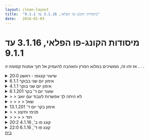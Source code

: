 ```yaml
---
layout: clean-layout
title:  "מיסודות הקונג-פו הפלאי, 3.1.16 עד 9.1.1"
date:   2016-01-03
---
```

# מיסודות הקונג-פו הפלאי, 3.1.16 עד 9.1.1 
אז זהו זה, ממשיכים במלוא המרץ והאהבה להעמיק אל תוך אמנות קסומה זו . . .

<details>
                    <summary>שיעור קונגפו - ראשון 20:0</summary>
                    היה לי שיעור נהדר שנמשך כמעט 4 שעות.<br> <br> אחד מהתרגילים המעולים שקיבלתי היה לקבל/לתת משימה ליום יום, להעריך באיזה פרק קיבלתי אותה (זה היה יכול להיות גם בפרקים מתקדמים יותר) ותאר בקצרה איך זה היה לי. העבודה הזאת שיפרה מאד את היכולת שלי לבצע משימות ביתר קלות ולחבר אותן לקונג-פו שלי.<br> <br> תודה!<br>
                  </details><details>
                    <summary>אימון יום שני בבוקר 6.1.1</summary>
                    שעת הגעה 06:47 , נוכחים רמי ואינגריד<br> הייתי אמור להעביר חצי שעה למיקי, הוא לא הגיע, רמי ואינגריד יצאו לשיעור חיכיתי עד 06:55, התלבטתי אם להצטרף אליהם, החלטתי שאני אבחר לחדד את הנושאים שהייתי אמור לקבל בשיעור. <br> יצרתי לעצמי שיעור מרוכז של כחצי שעה, אימון אינטנסיבי שהורכב מחימום, בעיטות, גמישות, גם קצת חיזוק של הגוף. סיימתי אותו ב07:30 וציינתי לעצמי שזה הספק מצוין, תחושה גופנית טובה ומשוחררת, הרגשה שעשיתי טוב לגוף שלי.<br> עברתי לחלק ה&quot;כיפי&quot; של השיעור, נושא שרציתי לעבוד עליו הוא מגע עם הקרקע, קצת בחשש תרגלתי עמידת ראש, להפתעתי היה מצוין ונהניתי מאד, שיניתי מיקום בגינת דובנוב ליד רמי ואינגריד, ותרגלתי גלגולים ממצב של עמידה על ארבע ראש מתחת ליד אחת. תרגלתי את צד ימין ואז בחשש מה עברתי לשמאל, (כתף שמאל שלי רגישה) הקפדתי על שחרור של הכתפיים ותרגלתי את הגלגול, הפתעה, בונוס, היה נעים, חסר חיכוך ושלם יותר מרוב הגלגולים שתרגלתי בכלל! התבוננתי על מה עשיתי, הדגש היה על שחרור ורפיון של הכתפיים. תרגלתי לצד השני והיה טוב יותר. המשכתי לתרגל את המגע עם הקרקע. <br> התבוננתי על היחס שלי ל&quot;הברזה&quot; של מיקי. התגובה הראשונה שלי היתה של &quot;זה לא בסדר&quot; וכאלו. בהמשך יכולתי לראות את ההזדמנות שזה סגר לי , את האתגר שזה העמיד בפני, (לא הייתי מוכן לתסריט הזה) אבל גם את כל אלו שנפתחו בעקבות אי ההגעה שלו. את האימון שקיבלתי לעצמי בזכות אי ההגעה,&nbsp;&nbsp;עד שהגעתי למצב של סוג של הכרת תודה לו על שלא הגיע (סוג של מטאפורה, אשמח לפגוש אותו…) <br> לאחר שסיימתי התארחתי אצל אינגריד ורמי, שמש נעימה, תרגול אגרופים, בעיטות, עבודה פנימית, חידוד השמיעה והראייה, איחולים ליום הקרב, סיום שיעור 08:25<br>
                  </details><details>
                    <summary>אימון יום שני בוקר 4.1.1</summary>
                    שעת הגעה 6:47, הרבה הסתבכות עם הלוגיסטיקה הבוקר.<br> זמן מקדים כמעט ואין, בדרך הקפדתי על שדרוג ההנאה שלי מהאימון ומהיום. נוכחים רמי תרצה ואינגריד<br> עבודה על חיפוש של איזורים עם פחות תחושה ושדרוג התחושה באזור הזה. הגעה לרחבת המוזיאון. סדרת עבודות ושיתופים בהם שדרגתי משמעותית יחסית לשבועות האחרונים את תחושת הגמישות הכללית שלי, גובה בעיטות, עבודה במרחק גדול בין הרגליים, שמירה על תחושה של קפיציות וגמישות ע&quot;י עבודה על כריות כף הרגל,<br> התבוננות על העולם בצורה הפוכה בחלק מהתרגילים, מעניין. לרגעים חם לי לרגעים הרוח קפואה ומקפיאה לי את הפנים, עובד עם התחושות שזה יוצר אצלי. <br> שינוי מיקום, עבודה פנימית על תרגילים בני שתי דקות בסבב כשכל אחד נותן תרגול כלשהו.<br> קיבלתי איחולים לאור, שובבות ובריאות. סיום שיעור 08:08<br>
                  </details><details>
                    <summary>שעור יום ד' בקר 6.1.201</summary>
                    הצלחתי להגיע כמה דקות לפני תחילת השיעור.<br> הנחיותיו של בן היו: &quot;העבירי לעצמך ולשאר המשתתפים, למעט יואב ומיקי, שיעור כלבבך&quot;. <br> כשהגעתי לנקודת המפגש היו שם יואב ורמי.<br> בשעה 6:50 התחלתי את השיעור שלי ושל רמי.<br> תחילה קיבלנו הנחיה לצעוד למקום השיעור בהליכה תוך כדי תשומת לב לתנועות ולאופן שבו כפות הרגליים שלנו צועדות על גבי הקרקע. לאחר כמה שניות נוסף דגש: להפוך את תנועת כפות הרגליים לדבר מהנה.<br> צעדנו לגינת דובנוב, אל המדשאה שליד המרחב המגודר עם בריכת המדרגות והסלעים.<br> תרגלנו עמידה על רגל אחת, תוך שאיפה לשדרג את התנועה, עם או בלי תנועה של שאר חלקי הגוף.<br> רמי התבקש להעביר לנו כ-10 ד&#39; תרגול: הוא העביר לנו סידרת תרגילים של &quot;תרום-חימום&quot; המוכרים. שמתי לב שאני מתקשה עם הקפיצה מצד לצד עם שתי הרגליים יחד, כשבכל פעם עושים קפיצת חצי סיבוב. בשאר התרגילים אני מצליחה לקפוץ די בקלילות אבל כאן זה כאילו אינו מתאפשר לי.<br> <br> אחרי סיום התרגילים האלה עברנו לגמישות עצמית, משך כ-10-15 ד&#39;.<br> בינתיים ראיתי שיואב מגיע לבדו לעברנו ומתמקם לידינו.<br> <br> לאחר מכן עברנו לתרגול בעיטת שלב אחד.<br> ועוד סיבוב של אותה הבעיטה, עם דגש על הרגל העומדת ועל הרמת ונחיתת הרגל הבועטת.<br> <br> בעיטת 2 שלבים, 2 סבבים עם אותו הדגש. סבב שלישי עם דגש על הנאה ממכלול התנועה. שמתי לב שאני נוטה להרגיש &quot;מגוייסת&quot; לבצע את הבעיטה האפקטיווית והמדוייקת ביותר. הפעם ביקשתי לשים דגש על סך כל תנועות נעימות ומעצימות, עם דגש על הרגל העומדת. <br> התוצאה הייתה שונה מאוד מהביצוע הרגיל ולהפתעתי התוצאה לא הייתה פחות טובה.<br> <br> בשלב זה יואב ביקש להתארח ולהצטרף לשיעור שלנו. לרגע לא ידעתי מה לעשות. אמרתי לו שלא קיבלתי הנחיות בעניין, אך שזה נראה לי בסדר שיצטרף.<br> המשכנו בתרגול מכות עם הידיים.<br> א&quot;כ תרגלנו שילוב של מכות עם בעיטות.<br> בסיבוב נוסף גם התבקשנו לנוע במרחב ברגליים מפוסקות, עם דגש על יציבות. חקרתי את העניין, היה מעניין ונעים.<br> לקראת השעה 7:55 התבקשנו לבחור מקום על הדשא להתיישב בו במעגל של 3.<br> עצמנו עיניים ושמנו לב לקולות של הסביבה.<br> לאחר מכן התבקשנו להבדיל בין הקולות השונים, לספור אותם ולומר בקול רם כמה ספרנו. אינגריד: 4, יואב: 8-9, רמי: 8<br> לאחר מכן התבקשנו כל אחד לפרט את רשימת הפריטים. ליואב הייתה הרשימה המפורטת ביותר, שכללה 4-5 סוגי ציפורים שונות, משאבת מים חורקת ועוד. <br> התבקשנו לחזור על התרגיל תוך שידרוג השמיעה ושאיפה לזהות כמות גדולה יותר של קולות שונים. הפעם יואב הגיע ל-15, רמי ל-9, אינגריד ל-8.<br> <br> פקחנו עיניים והתבקשנו לצפות בסביבה שלנו, לצלם את המצב ולאחר מכן לעצום עיניים. כל אחד בתורו נתן תיאור של מה שהוא זכר.<br> שוב פקחנו עיניים, התבוננו בסביבה, שוב עצמנו עיניים והפעם התבקשנו כל אחד לתת תיאור ויזואלי לאדם עיוור, במטרה לתת לו תחושה שהוא אורה את הסביבה. התיאורים יצאו הרבה יותר מפורטים, די ארוכים אפילו. כל אחד נתן את התמונה מזווית הראיה האישית שלו. רמי נתן תיאור של הגן, גם התייחס לנוכחותו של תיאטרון הקמרי. אינגריד התייחסה למוסדות המקיפים את הגן (מוזיאון, תאטרון, בית משפט), את המרחבים השונים (גן כלבים, גן סלעים, מדשאה, גן שעשועים עם מתכני טיפוס, גן שעשועים לילדים קטנים), יואב נתן תיאור דומה.<br> לסיום התבקשנו לומר בקול רם מה אנחנו מאחלים לעצמנו ולאחרים להמשך היום: יואב דיבר על זרימה, יואב על תחושת סיפוק והספק בעבודה, אינגריד דיברה על מיקוד והנאה (לא בטוחה?).<br> היה שיעור מהנה, מעניין ונינוח.
                  </details><details>
                    <summary>> > לא היתה לך אפשרות לעבוד עם יואב</summary>
                    לפי ההנחיות שקיבלת. <img src="http://www.timg.co.il/tapuzForum/images/Emo13.gif" alt=":-)"><br> והתשובה &quot;לא קיבלתי הנחיות בעניין&quot; איננה רלוונטית.<br> מפני שתיאמנו שאת עושה פעולה מסויימת... ותו לא.<br> זה כאילו שמישהו יבוא ויבקש ממך נניח להצטרף עכשיו לאיזו תהלוכה ברחוב (אני בכוונה מקצין זאת מאד) אך אינך יכולה מפני שאת <b>עסוקה במשהו אחר</b>.<br><br><table width='70%' cellpadding='0' cellspacing='0' bgcolor='#C6C7C6'><tr><td height='1'></td></tr></table><br><b>מדברים על מדיטציה:</b> <a href="http://forums.tapuz.co.il/meditation" target="_blank">http://forums.tapuz.co.il/meditation</a><br/><br/>לומדים את אמנות המדיטציה: <a href="http://www.ThePracticalMeditation.com" target="_blank" rel=nofollow>www.ThePracticalMeditation.com</a><br/>לומדים את אמנות היכולת: <a href="http://www.MagicalChanging.com" target="_blank" rel=nofollow>www.MagicalChanging.com</a>
                  </details><details>
                    <summary>> > > > שאל</summary>
                    אני לא מבינה: קיבלתי הנחיה להעביר שיעור לי ולרמי, ולהתעלם מיואב ומיקי.<br> מה הייתי מורה לענות ליואב כשביקש להצטרף לשיעור שלי ושל רמי? שאני לא יכולה לצרף אותו?<br> מבחינת ההיגיון הפשוט זה מה שאני מבינה מתשובתך, אך אני לא מצליחה באמת להבין או להפנים את זה. הרי באופן מעשי זה לא יצר שינוי משמעותי עבורי ועבור רמי אם יואב מצטרף אלינו או לא. <br> או שפשוט המוח שלי מותנה א) מכוחו של הרגל, לפיו יואב הוא חלק מה&quot;עדר&quot; אז אי אפשר להגיד לו לא, ב) לא נעים להגיד לא לאדם שאני מכירה וג) אין לי סיבה ברורה לסרב לבקשה שלו וד) הבקשה נראית לי עניין פורמלי ותו לא.<br> <br> כשאני מתבוננת עכשיו על כל זה, אני מתחילה להיות מסוגלת להבין שעצם העובדה שלהגיד &quot;לא&quot; ליואב נראה לי בלתי אפשרי מראה כי לא פעלתי מתוך בחירה ושיקול דעת, אלא מתוך רצון להיות נחמדה ליואב, כיוון שאני מחבבת אותו. אני מתחילה להבין שזה לא רלוונטי לעניין. <br> <br> בכל זאת אני חשה במידה מסויימת של ערפול ואשמח שתבהיר לי את העניין!
                  </details><details>
                    <summary>אימון בקר יום ד' 13.1.201</summary>
                    הבקר הצלחתי להגיע לנקודת המפגש של השיעור בזמן (שעה 6:40), בשקט ובנינוחות, ללא מאמץ. רמי כבר היה שם ויואב הגיע באותו הזמן.<br> הגעתי לשיעור עם תחושות של אי-נוחות פיזית בכמה אזורים בגוף, לכאורה בלתי קשורים: בעיקר כאב במפרק כף רגל ימין, בחיבור אל הקרסול, וכן בכתף שמאל וגם בגב התחתון בצד שמאל. <br> בן הגיה בשעה 6:50 ופנה אלי (א&quot;כ גיליתי שהוא שלח לי מסרון לפני השיעור ולא שמתי לב לכך) בבקשה להתחיל את השיעור של שלושתנו עד להודעה חדשה.<br> <br> פתחנו בהנחיה של הליכה למקום השיעור תוך כדי תשומת לב לתחושות בגוף, לנשימה ותוך עבודה עם אור לבן שעוטף את הגוף. לאחר כדקה חידדתי את ההנחיה כף: עבודה על שדרוג מצב הגוף באמצעות 3 כלים: תשומת לב לגוף על כל חלקיו, נשימה ועבודה עם אור לבן סביב הגוף.<br> <br> צעדנו לגינת דובנוב, ולאחר כמה היסוסים והתלבטויות איפה להתמקם - שקלתי כמה מקומות בגן וכן את הרחבה שמאחורי מוזיאון תל אביב - בסופו של דבר בחרתי לחזור למקום הרגיל בצמוד לגדר של המרחב המדורג השקוע.<br> פתחנו בצעדי דילוג לצדדים. הצלחתי לבצע את זה יחסית בקלילות, למרות שמקודם חשתי בכאב עד כדי אי נוחות בקרסול ימין. <br> <br> בשלב זה בן עצר את השיעור שלי והטיל על יואב להעביר לנו שיעור של כ-30 דקות, כשעליו לגרוע מעט מ-30 הדקות האלה. באופן מוזר אני שמעתי &quot;30 שניות&quot; וזה נראה לי תמוה. אחרי כ-4 דקות שאלתי את יואב אם בן אמר &quot;דקות&quot; או &quot;שניות&quot;. רמי מיד העיד שבן אמר &quot;דקות&quot;. ממש שמעתי &quot;שניות&quot;, ותחילה התפלאתי שיואב &quot;לוקח את הזמן&quot;. אחרי כמה דקות הבנתי שכנראה לא שמעתי נכון (זה קורה לי לא מעט). יואב צחק ואמר &quot;לקח לך זמן לשאול!&quot; אכן כך.<br> <br> אחרי מעט פחות מ-30 דקות של כל מיני תרגילים פיזיים של קפיצות דילוגים, קפיצת סיבוב, בעיטות שונות, וגם קרב ידיים במטרה געת בכתפיים של היריב, יואב הודיע על סיום השיעור שלו.<br> בן הזמין אותנו להתקרב כדי לקבל ממנו הצעות לשינוי/תיקון/שדרוג בביצוע התרגילים לאור מה שראה ושם לב אליו במהלך השיעור עד כה.<br> <br> בן דיבר רבות על כל מיני דברים. הופתעתי לראות עד כמה הוא דייק, למרות שבמהלך השיעור ראיתי אותו לפעמים עומד עם הגב אלינו, או אפילו בקצה השני של הגן. <br> אז בן הביא לתשומת לבי שאני מתעקשת להתעלם או להתגבר על אי הנוחות בכף הרגל - הוא ניסח את זה אחרת תחילה ואז ציינתי שכואב לי ברגל, ואחרי זה הבנתי יותר טוב למה הוא מתכוון: הוא הראה לי שהכאב מעיד על כך שאני מבצעת תנועות לא נכונות עבור הגוף שלי ושככל שאקשיב יותר לכאב ואנוע בהתאם, מתוך קשב לגוף, כך הכאב יפחת.<br> בעצם אני יודעת את זה מזמן (שנים), אבל קצת שכחתי את זה. נוכחתי לראות שמדי פעם צריך שמישהו יזכיר לי דברים שידעתי ושכחתי. <br> דבר נוסף שהוא העיר לי הוא שדווקא כשאני חשה אי נוחות פיזית, עלי לנוע בקצב שנכון לי ולא להתאמץ לעמוד בקצב של שאר המשתתפים בשיעור. שוב לא משהו חדש לי, אבל קצת שכחתי מזה ושמחתי שהוא הזכיר לי.<br> <br> בן העיר ליואב על השימוש ב&quot;מושגים&quot; כגון &quot;בעיטת שני שלבים, בעיטת סיבוב וכו&#39;. שמחתי שהוא העלה את זה כי בעצמי חשתי בזה במהלך השיעור של יואב וזה הפריע לי. פתרתי את זה בכך שביקשתי בכל פעם הדגמה וביצעתי את התרגיל על פי מה שיואב הדגים.<br> <br> בן גם העיר לי לגבי עבודת קרב ידיים שעלי לשמור יותר טוב על אזור הראש שלי - למרות שלא ספגתי פגיעה באזור זה תוך כדי אימון. אבל זה נכון לגמרי. כשבן דיבר על כך יכולתי לראות שהנושא הזה מעלה בי תחושת חוסר אונים, כאילו אין לי מספיק כוח או נחישות כדי לשמור על אזור הראש שלי. יכולתי לראות שזו עמדה, או הרגל, לווא דווקא עובדה פיזית סופית. אעבוד על זה בהמשך.<br> <br> מאוחר יותר בן גם הזהיר אותנו מפני כך שנתייחס להערות שלו כאל ביקורת שיפוטית. חייכתי בתוך תוכי כי בעבר בהחלט הייתה לי נטייה חזקה להסיק מסקנות כאלה. עכשיו אני שמחה שבמידה רבה כבר השתחררתי מהרגל זה. אבל היה מצוין לקבל תזכורת לזה. הסכנה תרם חלפה לחלוטין. זו הייתה הזדמנות נהדרת עבורי לתרגל את שריר הגאווה עצמי שלי, שעדיין לא מפותח מספיק לטעמי.<br> השיעור נמשך כמעט שעתיים והזמן עבר מהר, היה מצויין. למדתי הרבה.<br>
                  </details><details>
                    <summary>> > פנימי וחיצונ</summary>
                    &quot;בן העיר ליואב על השימוש ב&#39;מושגים&#39; כגון...&quot;<br> <br> לא, בכלל לא.<br> אמרתי משהו כגון:<br> <br> &quot;...אני רוצה להנחות אתכם / להמליץ לכם, בנוגע לשימוש שלכם במלים בזמן שיעור...&quot;<br> <br> כלומר, &quot;אתכם&quot; ולא &quot;את יואב&quot;.<br> זה היה אלייך, אל רמי ואל יואב.<br> <br> ואני חושב גם (נדמה לי, לא בטוח) שהמשמעות של המלה &quot;הערה&quot; (&quot;בן העיר ליואב&quot;) איננה ממן העניין.<br><br><table width='70%' cellpadding='0' cellspacing='0' bgcolor='#C6C7C6'><tr><td height='1'></td></tr></table><br><b>מדברים על מדיטציה:</b> <a href="http://forums.tapuz.co.il/meditation" target="_blank">http://forums.tapuz.co.il/meditation</a><br/><br/>לומדים את אמנות המדיטציה: <a href="http://www.ThePracticalMeditation.com" target="_blank" rel=nofollow>www.ThePracticalMeditation.com</a><br/>לומדים את אמנות היכולת: <a href="http://www.MagicalChanging.com" target="_blank" rel=nofollow>www.MagicalChanging.com</a>
                  </details><details>
                    <summary>> > > > תוד</summary>
                    אני מבינה עכשיו, תודה על ההבהרה
                  </details><details>
                    <summary>קונג פו ב', 4.1.16 20:2</summary>
                    משבע וחצי:<br> באתי עייף (לא ישנתי ביממה החולפת) ומכווץ (שילוב של עייפות מצטברת ועבודה פיזית), אז בתחילת השיעור עבדתי עם המצב הזה. הזזתי את עצמי, שלא כ&quot;כ עזר, ואז עבודות עם אסא שכן עזרו - במיוחד דמיון שאני מפקד על צוות באיזה מצב חירום גרנדיוזי והתבוננות פשוטה במה שמתוייג אצלי &quot;עייפות&quot; (למשל כמו מן בועה בתוך הראש שגם מכבידה וגם גורמת למן &quot;ציפה&quot; כזאת, ופעילות במקום בראש ששקע&nbsp;&nbsp;עמוק בעורף &quot;מוביל&quot; אליו - אולי אחד הדברים שאנשים מכנים &quot;כואב לי הראש&quot; כשהם עייפים, יכולתי לפרש את זה גם ככאב).<br> <br> משמונה וחמישה בערך: שיעור כיפי עם עילי בכיכר אתרים, בדרך למרינה ושם. משהו מזה:<br> + מה שלומי בעד עשר מלים, ואז מקצה שיפורים של זה. עוד כאלה בעשר מלים: בשביל מה באתי לפה, איך אני מתכוון ליישם את זה טכנית.. זה היה ממקד, מבהיר וטוב.<br> + סדרת עבודות שאחריה נזכרתי שהייתי עייף קודם, אבל לא מצאתי מזה כבר כמעט כלום (עבודות ת&quot;כ הליכה שיש בהן קשר בין התנועה הפיזית והמרחב הפנימי, הנחיית אחד את האחר בתנועה בין נקודות במתווה קבוע על הקרקע עם דגש על תנועה שאסופה באמצעות ההארה, הרמוניה &quot;פילית&quot; עם הקרקע (כל צעד כבד, ברור, מבהיר שאני פה), סיבוב של 360 מעלות באוויר כשאני שם לב להבדלים בין ההשפעה על האנרגיה שלי של סיבוב ימינה ושמאלה, אותו דבר עם בעיטות וחבטות אגרוף, קרב ידיים, קרב רגליים שהזרועות משתתפות בו רק כדי להסיט..)<br> + עבודה עם עוצמה<br> + ת&quot;כ שסיפרנו זה לזה מה שרצינו, &quot;הגשמה שלמה&quot; - רשימה שמצאתי מלפני כמה שנים על דברים שרציתי להגשים עד 2015 וכמעט כלום ממנה לא הוגשם במלואו. מאוד עזרה לי ההתייחסות לתועלת שיש בהשלמת דבר, השלמת מהלך עד תומו.<br> + ריתקנו זה את זה על הקרקע והשתחררנו מזה. רכות, קשיחות והחלטיות, התהפכות על הבטן שהובילה בד&quot;כ להשתחררות כמעט מייד
                  </details><details>
                    <summary>קונג פו ד', 6.1.16 22:0</summary>
                    חלק ראשון (לבד)<br> &quot;להשיג את המחשבות&quot; - לא מתעסק בכלל בלהיות בהיר או להרגיש את עצמי או שום דבר כזה, פשוט פועל במהירות ועושה כרצוני. עבודה חמודית. בעיטות, עמידות ידיים, תנועה בין סימונים על הקרקע, מעברים מהירים ממקום למקום, קפיצות על מעקות הבטון, הליכה בגובה (לא נתתי לי זמן להיבהל וזה היה קל, בטוח, שוטף, נעים)<br> תנועה קלה, חיפוש ומציאת הקלות ת&quot;כ ריצה ותנועה<br> התחקות אחר הregeneration שלי - איפה הוא, הנשימה משתקמת בן רגע, הכוח חוזר בן רגע לזרועות, לרגליים, לגוף, לכושר ההחלטה<br> הצעות ושערים: תשומת לב למועילות של צעדי רדיפה, כאב בכפות הרגליים כמדריך (ההיפך מנסיון לבטל אותו)<br> <br> חלק שני (לבד)<br> ניסיתי לשנע את עצמי לגג גן העיר אבל זה היה מנחוס מדי והשיעור נערך בסוף על הרחבה בחזית העירייה.<br> + בעיטות<br> מהאוויר (קדימה - התקדמתי בכלל ובפחות מאמץ, ביותר רחוק, בעבודה על ניואנסים; בעיטת צד עם רגל ששומרת על המפשעה - לאן להביא את הרגל המגוננת)<br> 360 מעלות (דיוק, עוצמה, מהר, בלי לנתק את הרגליים מהקרקע לפני הבעיטה, עם לראות את המטרה)<br> + קלות בספרינטים. בעיקר התקדמות בלמקם נכון הנחיונת להפסיק לרוץ כדי לא להתקרב לקו הסיום מעבר לנקודה שדורשת מאמץ עצירה<br> + התקדמות בעמידת ידיים (עם קיר, במרפקים כפופים והנפה של עצמי, בעיקר עזר משחק בין כרית כף היד והאצבעות)<br> + קצת גלגולים, ביניהם אחד שהצלחתי לדפוק בעזרתו את הכתף הימנית (ניסיתי להתגלגל מהרצפה אל הרחבה המורמת וקלטתי שמוטב שאניף את עצמי לפני הגלגול רק אחרי שכבר לא הנפתי את עצמי ונחתתי לא טוב על הכתף) (אני כותב את הסיכום הזה חודש ושבעה ימים אחר כך אז אני מוסיף מנקודת הזמן הנוכחית שזה רק עכשיו בסוף ההחלמה)<br> + נסיון להוסיף עוצמה לסריות של אגרוף ארוך עם בעיטה קדימה, ולבעיטות אחרות<br> <br> חלק שלישי (עם אסא)<br> + הנגשת דברים, שיהיו פעילים בי, קלים לי: עבודה בסיסית (&quot;חיילית&quot;) ובנוסף איזה ערך מוסף; מניח לפעילויות רצויות להגיע למקום בי שבו הן אשכרה מופעלות; דברים שנגיש לי לספק ולקבל עליהם כסף; שת&quot;פים אפשריים; פתיחות להזדמנויות שמגיעות; אני בפלוס, &quot;אדם של פלוס&quot;; קל לשדרוג, להכנסת תיקונים, לעיצוב מחדש..<br> + הפרק השלישי: יש מצב שדווקא אלמנטים ש&quot;שייכים לפרק השלישי&quot; קלים ונגישים ודברים בשכבה השניה מונעים הגעה אליהם (כך שכשייפתחו יהיו התקדמויות גדולות ומהירות) - עוד לא מוכנים, מתורגלים, יודעים ליישם; הפרק השני כ&quot;שכבת ביניים&quot; - הפרק השלישי קיים, ושכבת הביניים צריכה ללמוד להיות חלק ממנה, לתווך אותה/אליה, לנוע לפיה, להיות חזקה, גמישה, מאומנת, מיומנת בכל מני מצבים, עם הידע הנכון..; איכויות שיש לי מנקודת מבט שלי בפרק השלישי (מבט מפוכח, מתמיד וטוב. נגיעה קלה שמקיימת: &quot;טוב לך&quot;, פוף, טוב. הנאה מעבודה על שנגיעות כאלה אכן מתגשמות..); בחירה בנתיב המואר, הטוב, המיטיב.<br>
                  </details><a href="javascript:history.back()">בית</a>